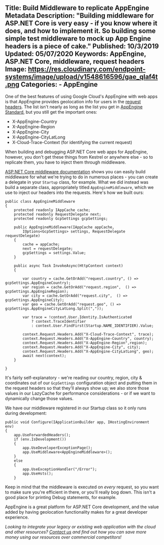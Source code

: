 Title: Build Middleware to replicate AppEngine Metadata
Description: "Building middleware for ASP.NET Core is very easy - if you know where it does, and how to implement it. So building some simple test middleware to mock up App Engine headers is a piece of cake."
Published: 10/3/2019
Updated: 05/07/2020
Keywords: AppEngine, ASP.NET Core, middleware, request headers
Image: https://res.cloudinary.com/endpoint-systems/image/upload/v1548616596/gae_qlaf4t.png
Categories: 
    - AppEngine
---

One of the best features of using Google Cloud's AppEngine with web apps is that AppEngine provides geolocation info for users in the [request headers](https://cloud.google.com/appengine/docs/flexible/dotnet/reference/request-headers). The list isn't nearly as long as the list you get in [AppEngine Standard](https://cloud.google.com/appengine/docs/standard/go/reference/request-response-headers), but you still get the important ones:

- X-AppEngine-Country
- X-AppEngine-Region
- X-AppEngine-City
- X-AppEngine-CityLatLong
- X-Cloud-Trace-Context (for identifying the current request)

When building and debugging ASP.NET Core web apps for AppEngine, however, you don't get these things from Kestrel or anywhere else - so to replicate them, you have to inject them through middleware. 

[ASP.NET Core middleware documentation](https://docs.microsoft.com/en-us/aspnet/core/fundamentals/middleware/?view=aspnetcore-3.0) shows you can easily build middleware for what we're trying to do in numerous places - you can create a delegate in your `Startup` class, for example. What we did instead was build a separate class, appropriately titled `AppEngineMiddleware`, which we use to inject our headers into the requests. Here's how we built ours:

```
public class AppEngineMiddleware
{
    protected readonly IAppCache cache;
    protected readonly RequestDelegate next;
    protected readonly GcpSettings gcpSettings;

    public AppEngineMiddleware(IAppCache appCache, 
        IOptions<GcpSettings> settings, RequestDelegate requestDelegate)
    {
        cache = appCache;
        next = requestDelegate;
        gcpSettings = settings.Value;
    }

    public async Task InvokeAsync(HttpContext context)
    {

        var country = cache.GetOrAdd("request.country", () => gcpSettings.AppEngineCountry);
        var region = cache.GetOrAdd("request.region",  () => gcpSettings.AppEngineRegion);
        var city = cache.GetOrAdd("request.city",  () => gcpSettings.AppEngineCity);
        var geo = cache.GetOrAdd("request.geo", () => gcpSettings.AppEngineCityLatLong.Split(","));

        var trace = !context.User.Identity.IsAuthenticated
            ? context.TraceIdentifier
            : context.User.FindFirst(Startup.NAME_IDENTIFIER).Value;

        context.Request.Headers.Add("X-Cloud-Trace-Context", trace);
        context.Request.Headers.Add("X-AppEngine-Country", country);
        context.Request.Headers.Add("X-AppEngine-Region",region);
        context.Request.Headers.Add("X-AppEngine-City", city);
        context.Request.Headers.Add("X-AppEngine-CityLatLong", geo);
        await next(context);
    }

}
```

It's fairly self-explanatory - we're reading our country, region, city & coordinates out of our `GcpSettings` configuration object and putting them in the request headers so that they'll always show up; we also store those values in our LazyCache for performance considerations - or if we want to dynamically change those values. 

We have our middleware registered in our Startup class so it only runs during development:

```
public void Configure(IApplicationBuilder app, IHostingEnvironment env)
{
    app.UseForwardedHeaders();
    if (env.IsDevelopment())
    {
        app.UseDeveloperExceptionPage();
        app.UseMiddleware<AppEngineMiddleware>();
    }
    else
    {
        app.UseExceptionHandler("/Error");
        app.UseHsts();
    }
```

Keep in mind that the middleware is executed on *every* request, so you want to make sure you're efficient in there, or you'll really bog down. This isn't a good place for printing Debug statements, for example. 

AppEngine is a great platform for ASP.NET Core development, and the value added by having geolocation functionality makes for a great developer experience. 

*Looking to integrate your legacy or existing web application with the cloud and other resources? [Contact us](/contact) and find out how you can save more money using our resources over commercial competitors!*
